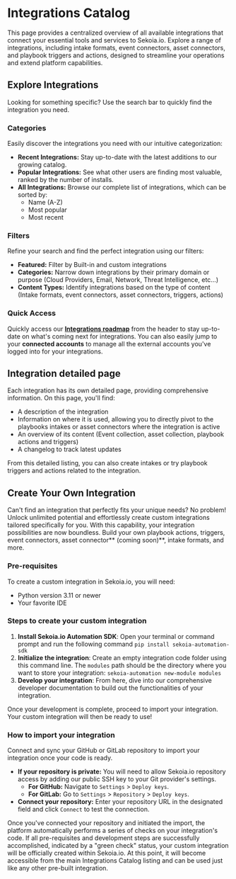 # Integrations Catalog 

This page provides a centralized overview of all available integrations that connect your essential tools and services to Sekoia.io. Explore a range of integrations, including intake formats, event connectors, asset connectors, and playbook triggers and actions, designed to streamline your operations and extend platform capabilities.

## Explore Integrations

Looking for something specific? Use the search bar to quickly find the integration you need.

### Categories

Easily discover the integrations you need with our intuitive categorization:

- **Recent Integrations:** Stay up-to-date with the latest additions to our growing catalog.
- **Popular Integrations:** See what other users are finding most valuable, ranked by the number of installs.
- **All Integrations:** Browse our complete list of integrations, which can be sorted by:
    - Name (A-Z)
    - Most popular
    - Most recent

### Filters

Refine your search and find the perfect integration using our filters:

- **Featured:** Filter by Built-in and custom integrations
- **Categories:** Narrow down integrations by their primary domain or purpose (Cloud Providers, Email, Network, Threat Intelligence, etc…)
- **Content Types:** Identify integrations based on the type of content (Intake formats, event connectors, asset connectors, triggers, actions)

### Quick Access

Quickly access our **[Integrations roadmap](https://roadmap-integrations.sekoia.io)** from the header to stay up-to-date on what's coming next for integrations. You can also easily jump to your **connected accounts** to manage all the external accounts you've logged into for your integrations.

## Integration detailed page

Each integration has its own detailed page, providing comprehensive information. On this page, you'll find:

- A description of the integration
- Information on where it is used, allowing you to directly pivot to the playbooks intakes or asset connectors where the integration is active
- An overview of its content (Event collection, asset collection, playbook actions and triggers) 
- A changelog to track latest updates

From this detailed listing, you can also create intakes or try playbook triggers and actions related to the integration.

## Create Your Own Integration

Can't find an integration that perfectly fits your unique needs? No problem! Unlock unlimited potential and effortlessly create custom integrations tailored specifically for you. With this capability, your integration possibilities are now boundless. Build your own playbook actions, triggers, event connectors, asset connector** (coming soon)**,  intake formats, and more.

### Pre-requisites

To create a custom integration in Sekoia.io, you will need:

- Python version 3.11 or newer
- Your favorite IDE

### Steps to create your custom integration

1. **Install Sekoia.io Automation SDK**: Open your terminal or command prompt and run the following command `pip install sekoia-automation-sdk`
2. **Initialize the integration**: Create an empty integration code folder using this command line. The `modules` path should be the directory where you want to store your integration: `sekoia-automation new-module modules`
3. **Develop your integration**: From here, dive into our comprehensive developer documentation to build out the functionalities of your integration.

Once your development is complete, proceed to import your integration. Your custom integration will then be ready to use!

### How to import your integration

Connect and sync your GitHub or GitLab repository to import your integration once your code is ready.

- **If your repository is private:** You will need to allow Sekoia.io repository access by adding our public SSH key to your Git provider's settings.
    - **For GitHub:** Navigate to `Settings` > `Deploy keys`.
    - **For GitLab:** Go to `Settings` > `Repository` > `Deploy keys`.
- **Connect your repository:** Enter your repository URL in the designated field and click `Connect` to test the connection.

Once you've connected your repository and initiated the import, the platform automatically performs a series of checks on your integration's code. If all pre-requisites and development steps are successfully accomplished, indicated by a "green check" status, your custom integration will be officially created within Sekoia.io. At this point, it will become accessible from the main Integrations Catalog listing and can be used just like any other pre-built integration.
